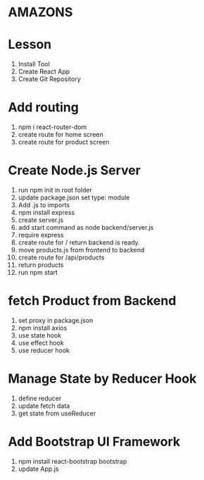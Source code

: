 # AMAZONS

# Lesson

1. Install Tool
2. Create React App
3. Create Git Repository


# Add routing 
1. npm i react-router-dom 
2. create route for home screen 
3. create route for product screen 


# Create Node.js Server 
1. run npm init in root folder 
2. update package.json set type: module 
3. Add .js to imports 
4. npm install express 
5. create server.js 
6. add start command as node backend/server.js 
7. require express
8. create route for / return backend is ready.
9. move products.js from frontend to backend 
10. create route for /api/products
11. return products 
12. run npm start


# fetch Product from Backend 
1. set proxy in package.json
2. npm install axios 
3. use state hook
4. use effect hook 
5. use reducer hook 


# Manage State by Reducer Hook
1. define reducer
2. update fetch data
3. get state from useReducer

# Add Bootstrap UI Framework
1. npm install react-bootstrap bootstrap
2. update App.js
